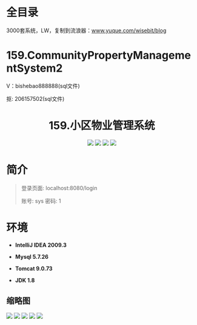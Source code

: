 # 全目录

3000套系统，LW，复制到流浪器：www.yuque.com/wisebit/blog

# 159.CommunityPropertyManagementSystem2

<p>V：bishebao888888(sql文件)</p>
<p>抠: 206157502(sql文件)</p>

<p><h1 align="center">159.小区物业管理系统</h1></p>


<p align="center">
	<img src="https://img.shields.io/badge/jdk-1.8-orange.svg"/>
    <img src="https://img.shields.io/badge/springboot-5.x-lightgrey.svg"/>
    <img src="https://img.shields.io/badge/maven-3.x-blue.svg"/>
    <img src="https://img.shields.io/badge/html-5.x-yellow.svg"/>
</p>

# 简介
>
> 
> 
> 登录页面: localhost:8080/login
> 
> 账号: sys  密码: 1





# 环境

- <b>IntelliJ IDEA 2009.3</b>

- <b>Mysql 5.7.26</b>

- <b>Tomcat 9.0.73</b>

- <b>JDK 1.8</b>




## 缩略图


![](https://bitwise.oss-cn-heyuan.aliyuncs.com/2024/9/10/bfd683a8-0a71-4585-a683-372636548005.png)
![](https://bitwise.oss-cn-heyuan.aliyuncs.com/2024/9/10/02392fd5-233e-4718-92a3-2be955e13a35.png)
![](https://bitwise.oss-cn-heyuan.aliyuncs.com/2024/9/10/7fd7fffa-103f-4044-a1eb-e16fdb5cbf86.png)
![](https://bitwise.oss-cn-heyuan.aliyuncs.com/2024/9/10/9078aced-6e79-441e-8bfb-cfbc919baee8.png)
![](https://bitwise.oss-cn-heyuan.aliyuncs.com/2024/9/10/d830ecb5-36d6-416c-a883-31a83aa4f541.png)



